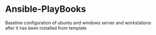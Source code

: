 # Ansible-PlayBooks
Baseline configuration of ubuntu and windows server and workstations after it has been installed from template
